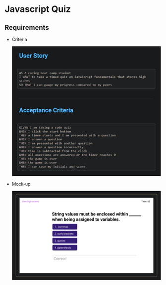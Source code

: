 # Javascript Quiz

## Requirements

- Criteria

  ![Criteria](./assets/images/readmeimgs/acceptance-criteria.png)

- Mock-up

  ![Mock-up](./assets/images/readmeimgs/mock-up.png)
